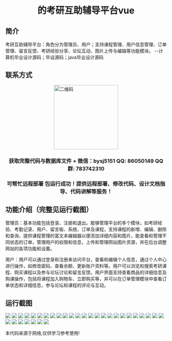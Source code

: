 <p><h1 align="center">的考研互助辅导平台vue</h1></p>

## 简介
考研互助辅导平台：角色分为管理员、用户；支持课程管理、用户信息管理、订单管理、留言反馈、考研经验分享、论坛互动、图片上传与编辑等功能模块。    --计算机毕业设计源码；毕设源码；java毕业设计源码


## 联系方式
<img src="https://bs-1329754181.cos.ap-shanghai.myqcloud.com/wx.jpg" alt="二维码" style="display: block; margin: 0 auto;" width="200px">
<p><h3 align="center">获取完整代码与数据库文件 + 微信：bysj5151 QQ: 86050149 QQ群: 783742310</h3></p>
<p><h3 align="center">可帮忙远程部署 包运行成功！提供远程部署、修改代码、设计文档指导、代码讲解等服务！</h3></p>

## 功能介绍（完整见运行截图）
管理员：基本功能包括登录、注册和退出。能够管理平台的多个模块，如考研经验、考勤记录、用户、留言板、系统、订单及课程，支持课程的新增、编辑、删除和查询，提供课程管理的富文本编辑器以便添加详细内容和图片，能查看和管理不同状态的订单，管理用户的权限和信息，上传和管理网站图片资源，并在后台调整网站的各项功能和设置。  

用户：用户可以通过登录和注册来访问平台，查看和编辑个人信息，通过个人中心进行操作，如修改密码、查看余额、更新账户资料等。用户可以浏览和搜索考研课程、购买课程以及参与论坛讨论和留言反馈。用户界面支持查看商品的详细信息及购课操作，包括将课程加入购物车、立即购买等，并可以在订单管理模块中查看订单状态和详细信息，参与论坛和课程的评论与互动。


## 运行截图
![](https://bs-1329754181.cos.ap-shanghai.myqcloud.com/ssm/KaoYanHuZhuDiaoDuoPingTai/img/001.jpg)
![](https://bs-1329754181.cos.ap-shanghai.myqcloud.com/ssm/KaoYanHuZhuDiaoDuoPingTai/img/002.jpg)
![](https://bs-1329754181.cos.ap-shanghai.myqcloud.com/ssm/KaoYanHuZhuDiaoDuoPingTai/img/003.jpg)
![](https://bs-1329754181.cos.ap-shanghai.myqcloud.com/ssm/KaoYanHuZhuDiaoDuoPingTai/img/004.jpg)
![](https://bs-1329754181.cos.ap-shanghai.myqcloud.com/ssm/KaoYanHuZhuDiaoDuoPingTai/img/005.jpg)
![](https://bs-1329754181.cos.ap-shanghai.myqcloud.com/ssm/KaoYanHuZhuDiaoDuoPingTai/img/006.jpg)
![](https://bs-1329754181.cos.ap-shanghai.myqcloud.com/ssm/KaoYanHuZhuDiaoDuoPingTai/img/007.jpg)
![](https://bs-1329754181.cos.ap-shanghai.myqcloud.com/ssm/KaoYanHuZhuDiaoDuoPingTai/img/008.jpg)
![](https://bs-1329754181.cos.ap-shanghai.myqcloud.com/ssm/KaoYanHuZhuDiaoDuoPingTai/img/009.jpg)
![](https://bs-1329754181.cos.ap-shanghai.myqcloud.com/ssm/KaoYanHuZhuDiaoDuoPingTai/img/010.jpg)
![](https://bs-1329754181.cos.ap-shanghai.myqcloud.com/ssm/KaoYanHuZhuDiaoDuoPingTai/img/011.jpg)
![](https://bs-1329754181.cos.ap-shanghai.myqcloud.com/ssm/KaoYanHuZhuDiaoDuoPingTai/img/012.jpg)
![](https://bs-1329754181.cos.ap-shanghai.myqcloud.com/ssm/KaoYanHuZhuDiaoDuoPingTai/img/013.jpg)
![](https://bs-1329754181.cos.ap-shanghai.myqcloud.com/ssm/KaoYanHuZhuDiaoDuoPingTai/img/014.jpg)
![](https://bs-1329754181.cos.ap-shanghai.myqcloud.com/ssm/KaoYanHuZhuDiaoDuoPingTai/img/015.jpg)
![](https://bs-1329754181.cos.ap-shanghai.myqcloud.com/ssm/KaoYanHuZhuDiaoDuoPingTai/img/016.jpg)
![](https://bs-1329754181.cos.ap-shanghai.myqcloud.com/ssm/KaoYanHuZhuDiaoDuoPingTai/img/017.jpg)
![](https://bs-1329754181.cos.ap-shanghai.myqcloud.com/ssm/KaoYanHuZhuDiaoDuoPingTai/img/018.jpg)
![](https://bs-1329754181.cos.ap-shanghai.myqcloud.com/ssm/KaoYanHuZhuDiaoDuoPingTai/img/019.jpg)
![](https://bs-1329754181.cos.ap-shanghai.myqcloud.com/ssm/KaoYanHuZhuDiaoDuoPingTai/img/020.jpg)
![](https://bs-1329754181.cos.ap-shanghai.myqcloud.com/ssm/KaoYanHuZhuDiaoDuoPingTai/img/021.jpg)
![](https://bs-1329754181.cos.ap-shanghai.myqcloud.com/ssm/KaoYanHuZhuDiaoDuoPingTai/img/022.jpg)
![](https://bs-1329754181.cos.ap-shanghai.myqcloud.com/ssm/KaoYanHuZhuDiaoDuoPingTai/img/023.jpg)
![](https://bs-1329754181.cos.ap-shanghai.myqcloud.com/ssm/KaoYanHuZhuDiaoDuoPingTai/img/024.jpg)
![](https://bs-1329754181.cos.ap-shanghai.myqcloud.com/ssm/KaoYanHuZhuDiaoDuoPingTai/img/025.jpg)
![](https://bs-1329754181.cos.ap-shanghai.myqcloud.com/ssm/KaoYanHuZhuDiaoDuoPingTai/img/026.jpg)
![](https://bs-1329754181.cos.ap-shanghai.myqcloud.com/ssm/KaoYanHuZhuDiaoDuoPingTai/img/027.jpg)
![](https://bs-1329754181.cos.ap-shanghai.myqcloud.com/ssm/KaoYanHuZhuDiaoDuoPingTai/img/028.jpg)
![](https://bs-1329754181.cos.ap-shanghai.myqcloud.com/ssm/KaoYanHuZhuDiaoDuoPingTai/img/029.jpg)
![](https://bs-1329754181.cos.ap-shanghai.myqcloud.com/ssm/KaoYanHuZhuDiaoDuoPingTai/img/030.jpg)
![](https://bs-1329754181.cos.ap-shanghai.myqcloud.com/ssm/KaoYanHuZhuDiaoDuoPingTai/img/031.jpg)
![](https://bs-1329754181.cos.ap-shanghai.myqcloud.com/ssm/KaoYanHuZhuDiaoDuoPingTai/img/032.jpg)

<p>本代码来源于网络,仅供学习参考使用!</p>
